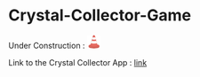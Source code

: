# Crystal-Collector-Game

Under Construction :
![alt text](assets/images/cone.png "Logo Title Text 1")

Link to the Crystal Collector App : [link](https://nowels-crystal-collector.herokuapp.com/)